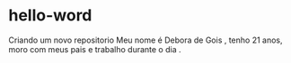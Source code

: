 # hello-word
Criando um novo repositorio
Meu nome é Debora de Gois , tenho 21 anos, moro com meus pais e trabalho durante o dia .
